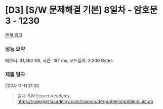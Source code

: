 # [D3] [S/W 문제해결 기본] 8일차 - 암호문3 - 1230 

[문제 링크](https://swexpertacademy.com/main/code/problem/problemDetail.do?contestProbId=AV14zIwqAHwCFAYD) 

### 성능 요약

메모리: 31,360 KB, 시간: 197 ms, 코드길이: 2,200 Bytes

### 제출 일자

2024-11-11 17:33



> 출처: SW Expert Academy, https://swexpertacademy.com/main/code/problem/problemList.do